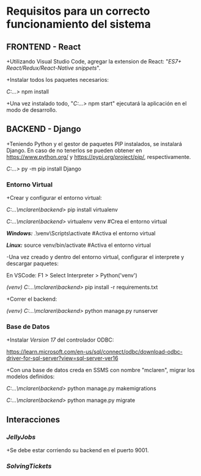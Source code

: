 # Requisitos para un correcto funcionamiento del sistema

## FRONTEND - React

+Utilizando Visual Studio Code, agregar la extension de React: "_ES7+ React/Redux/React-Native snippets_".

+Instalar todos los paquetes necesarios:

_C:\...>_ npm install

+Una vez instalado todo, "_C:\...>_ npm start" ejecutará la aplicación en el modo de desarrollo.



## BACKEND - Django

+Teniendo Python y el gestor de paquetes PIP instalados, se instalará Django. En caso de no tenerlos se pueden obtener en https://www.python.org/ y https://pypi.org/project/pip/, respectivamente.

_C:\...>_ py -m pip install Django


### Entorno Virtual

+Crear y configurar el entorno virtual:

_C:...\mclaren\backend>_ pip install virtualenv

_C:...\mclaren\backend>_ virtualenv venv                  #Crea el entorno virtual

**_Windows:_**
.\venv\Scripts\activate                                 #Activa el entorno virtual

**_Linux:_**
source venv/bin/activate                                #Activa el entorno virtual

-Una vez creado y dentro del entorno virtual, configurar el interprete y descargar paquetes:

En VSCode: F1 > Select Interpreter > Python('venv')

_(venv) C:...\mclaren\backend>_ pip install -r requirements.txt


+Correr el backend:

_(venv) C:...\mclaren\backend>_ python manage.py runserver


### Base de Datos

+Instalar _Version 17_ del controlador ODBC:

https://learn.microsoft.com/en-us/sql/connect/odbc/download-odbc-driver-for-sql-server?view=sql-server-ver16

+Con una base de datos creda en SSMS con nombre "mclaren", migrar los modelos definidos:

_C:...\mclaren\backend>_ python manage.py makemigrations

_C:...\mclaren\backend>_ python manage.py migrate



## Interacciones

### _JellyJobs_

+Se debe estar corriendo su backend en el puerto 9001.

### _SolvingTickets_
